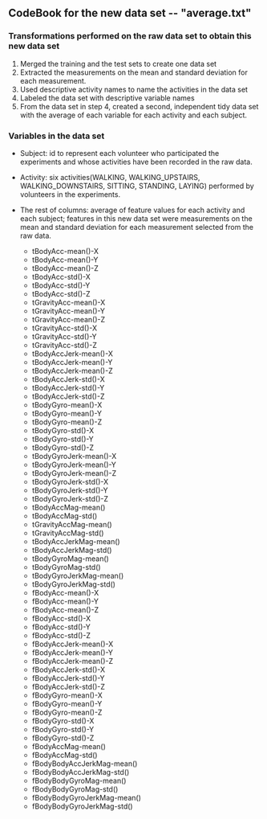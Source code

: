 ## CodeBook for the new data set -- "average.txt"

### Transformations performed on the raw data set to obtain this new data set
    
1. Merged the training and the test sets to create one data set
2. Extracted the measurements on the mean and standard deviation for each measurement.
3. Used descriptive activity names to name the activities in the data set
4. Labeled the data set with descriptive variable names
5. From the data set in step 4, created a second, independent tidy data set with the average of each variable for each activity and each subject.

### Variables in the data set

* Subject: id to represent each volunteer who participated the experiments and whose activities have been recorded in the raw data.

* Activity: six activities(WALKING, WALKING_UPSTAIRS, WALKING_DOWNSTAIRS, SITTING, STANDING, LAYING) performed by volunteers in the experiments.

* The rest of columns: average of feature values for each activity and each subject; 
features in this new data set were measurements on the mean and standard deviation for each measurement selected from the raw data.

	- tBodyAcc-mean()-X
	- tBodyAcc-mean()-Y
	- tBodyAcc-mean()-Z
	- tBodyAcc-std()-X
	- tBodyAcc-std()-Y
	- tBodyAcc-std()-Z
	- tGravityAcc-mean()-X
	- tGravityAcc-mean()-Y
	- tGravityAcc-mean()-Z
	- tGravityAcc-std()-X
	- tGravityAcc-std()-Y
	- tGravityAcc-std()-Z
	- tBodyAccJerk-mean()-X
	- tBodyAccJerk-mean()-Y
	- tBodyAccJerk-mean()-Z
	- tBodyAccJerk-std()-X
	- tBodyAccJerk-std()-Y
	- tBodyAccJerk-std()-Z
	- tBodyGyro-mean()-X
	- tBodyGyro-mean()-Y
	- tBodyGyro-mean()-Z
	- tBodyGyro-std()-X
	- tBodyGyro-std()-Y
	- tBodyGyro-std()-Z
	- tBodyGyroJerk-mean()-X
	- tBodyGyroJerk-mean()-Y
	- tBodyGyroJerk-mean()-Z
	- tBodyGyroJerk-std()-X
	- tBodyGyroJerk-std()-Y
	- tBodyGyroJerk-std()-Z
	- tBodyAccMag-mean()
	- tBodyAccMag-std()
	- tGravityAccMag-mean()
	- tGravityAccMag-std()
	- tBodyAccJerkMag-mean()
	- tBodyAccJerkMag-std()
	- tBodyGyroMag-mean()
	- tBodyGyroMag-std()
	- tBodyGyroJerkMag-mean()
	- tBodyGyroJerkMag-std()
	- fBodyAcc-mean()-X
	- fBodyAcc-mean()-Y
	- fBodyAcc-mean()-Z
	- fBodyAcc-std()-X
	- fBodyAcc-std()-Y
	- fBodyAcc-std()-Z
	- fBodyAccJerk-mean()-X
	- fBodyAccJerk-mean()-Y
	- fBodyAccJerk-mean()-Z
	- fBodyAccJerk-std()-X
	- fBodyAccJerk-std()-Y
	- fBodyAccJerk-std()-Z
	- fBodyGyro-mean()-X
	- fBodyGyro-mean()-Y
	- fBodyGyro-mean()-Z
	- fBodyGyro-std()-X
	- fBodyGyro-std()-Y
	- fBodyGyro-std()-Z
	- fBodyAccMag-mean()
	- fBodyAccMag-std()
	- fBodyBodyAccJerkMag-mean()
	- fBodyBodyAccJerkMag-std()
	- fBodyBodyGyroMag-mean()
	- fBodyBodyGyroMag-std()
	- fBodyBodyGyroJerkMag-mean()
	- fBodyBodyGyroJerkMag-std()

